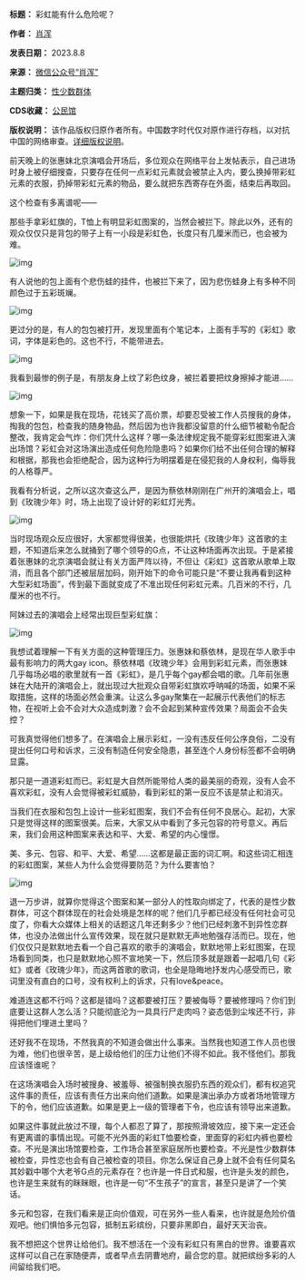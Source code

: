 

**标题：** 彩虹能有什么危险呢？  

**作者：** [肖浑](https://chinadigitaltimes.net/space/肖浑)  

**发表日期：** 2023.8.8  

**来源：** [微信公众号“肖浑”](https://web.archive.org/web/20230808144833/https://mp.weixin.qq.com/s/uNWYwWCUWJ17EeLczEyrug)  

**主题归类：** [性少数群体](https://chinadigitaltimes.net/space/性少数群体)  

**CDS收藏：** [公民馆](https://chinadigitaltimes.net/space/%E5%85%AC%E6%B0%91%E9%A6%86)  

**版权说明：** 该作品版权归原作者所有。中国数字时代仅对原作进行存档，以对抗中国的网络审查。[详细版权说明](https://chinadigitaltimes.net/chinese/copyright)。


前天晚上的张惠妹北京演唱会开场后，多位观众在网络平台上发帖表示，自己进场时身上被仔细搜查，只要存在任何一点彩虹元素就会被禁止入内，要么换掉带彩虹元素的衣服，扔掉带彩虹元素的物品，要么就把东西寄存在外面，结束后再取回。


这个检查有多离谱呢——


那些手拿彩虹旗的，T恤上有明显彩虹图案的，当然会被拦下。除此以外，还有的观众仅仅只是背包的带子上有一小段是彩虹色，长度只有几厘米而已，也会被为难。


![img](https://chinadigitaltimes.net/chinese/files/2023/08/post-699195-64d257fbe95c8.png)


有人说他的包上面有个悲伤蛙的挂件，也被拦下来了，因为悲伤蛙身上有多种不同颜色过于五彩斑斓。


![img](https://chinadigitaltimes.net/chinese/files/2023/08/post-699195-64d257fdd5e22.png)


更过分的是，有人的包包被打开，发现里面有个笔记本，上面有手写的《彩虹》歌词，字体是彩色的。这也不行，不能带进去。


![img](https://chinadigitaltimes.net/chinese/files/2023/08/post-699195-64d25800b187e.png)


我看到最惨的例子是，有朋友身上纹了彩色纹身，被拦着要把纹身擦掉才能进……


![img](https://chinadigitaltimes.net/chinese/files/2023/08/post-699195-64d25802a291c.png)


想象一下，如果是我在现场，花钱买了高价票，却要忍受被工作人员搜我的身体，掏我的包包，检查我的随身物品，然后因为也许我都没留意的什么细节被勒令配合整改，我肯定会气炸：你们凭什么这样？哪一条法律规定我不能穿彩虹图案进入演出场馆？彩虹会对这场演出造成任何危险隐患吗？如果你们给不出任何合理的解释和根据，那我也会拒绝配合，因为这种行为明摆着是在侵犯我的人身权利，侮辱我的人格尊严。


我看有分析说，之所以这次查这么严，是因为蔡依林刚刚在广州开的演唱会上，唱到《玫瑰少年》时，场上出现了设计好的彩虹灯光秀。


![img](https://chinadigitaltimes.net/chinese/files/2023/08/post-699195-64d25808496a8.gif)


当时现场观众反应很好，大家都觉得很美，也很能烘托《玫瑰少年》这首歌的主题，不知道后来怎么就捅到了哪个领导的G点，不让这种场面再次出现。于是紧接着张惠妹的北京演唱会就让有关方面严阵以待，不但让《彩虹》这首歌从歌单上取消，而且各个部门还被层层加码，刚开始下的命令可能只是“不要让我再看到这种大型彩虹场面”，传到最下面就变成了不准出现任何彩虹元素。几百米的不行，几厘米的也不行。


阿妹过去的演唱会上经常出现巨型彩虹旗：  

![img](https://chinadigitaltimes.net/chinese/files/2023/08/post-699195-64d2580b763ab.png)


我想试着理解一下有关方面的这种管理压力。张惠妹和蔡依林，是现在华人歌手中最有影响力的两大gay icon。蔡依林唱《玫瑰少年》会用到彩虹元素，而张惠妹几乎每场必唱的歌里就有一首《彩虹》，是几乎每个gay都会唱的歌。几年前张惠妹在大陆开的演唱会上，就出现过大批观众自带彩虹旗欢呼呐喊的场面，如果不采取措施，这样的场面必然会重演。让这么多gay聚集在一起展示代表他们的标志物，在视听上会不会对大众造成刺激？会不会起到某种宣传效果？局面会不会失控？


可我真觉得他们想多了。在演唱会上展示彩虹，一没有违反任何公序良俗，二没有提出任何口号和诉求，三没有制造任何安全隐患，甚至连个人身份标签都不会明确显露。


那只是一道道彩虹而已。彩虹是大自然所能带给人类的最美丽的奇观，没有人会不喜欢彩虹，没有人会觉得被彩虹威胁，看到彩虹的第一反应不该是禁止和消灭。


当我们在衣服和包包上设计一些彩虹图案，我们不会有任何不良居心。起初，大家只是觉得这样的图案很美。后来，大家又从中看到了多元包容的符号意义。再后来，我们会用这种图案来表达和平、大爱、希望的内心憧憬。


美、多元、包容、和平、大爱、希望……这都是最正面的词汇啊。和这些词汇相连的彩虹图案，某些人为什么会觉得要防范？为什么要害怕？


![img](https://chinadigitaltimes.net/chinese/files/2023/08/post-699195-64d2580cc02cb.)


退一万步讲，就算你觉得这个图案和某一部分人的性取向绑定了，代表的是性少数群体，可这个群体现在的社会处境是怎样的呢？他们几乎都已经没有任何社会可见度了，你看大众媒体上相关的话题这几年还剩多少？他们已经刺激不到异性恋群体，也没办法做出什么宣传效果，现在就只是默默无声地勉强存活而已。现在，他们仅仅只是默默地去看一个自己喜欢的歌手的演唱会，默默地带上彩虹图案，在现场看到同类，也只是默默地心照不宣地笑一下，然后顶多就是跟着一起唱几句《彩虹》或者《玫瑰少年》，而这两首歌的歌词，也全是隐晦地抒发内心感受而已，歌词里没有直白的口号，没有权利上的诉求，只有love&peace。


难道连这都不行吗？这都是错吗？这都要被打压？要被侮辱？要被修理吗？你们到底要让这群人怎么活？只能彻底沦为一具具行尸走肉吗？姿态低到尘埃还不行，非得把他们埋进土里吗？


还好我不在现场，不然我真的不知道会做出什么事来。当然我也知道工作人员也很为难，他们也很辛苦，是上级给他们的压力让他们不得不如此。我不怪他们。那我应该怪谁呢？


在这场演唱会入场时被搜身、被羞辱、被强制换衣服扔东西的观众们，都有权追究这件事的责任，应该有责任方出来向他们道歉。如果是演出承办方或者场地管理方下的令，他们应该道歉。如果是更上一级的管理者下令，也应该有领导出来道歉。


如果这件事就此放过不理，每个人都忍了算了，那按照滑坡效应，接下来一定还会有更离谱的事情出现。可能不光外面的彩虹T恤要检查，里面穿的彩虹内裤也要检查。不光是演出场馆要检查，工作场合甚至家庭居所也要检查。不光是性少数群体被检查，异性恋也会有自己被检查的项目。你怎么保证自己身上就不会有任何莫名其妙戳中哪个大老爷G点的元素存在？也许是一件日式和服，也许是头发的颜色，也许是生来就有的眯眯眼，也许是一句“不生孩子”的宣言，甚至只是讲了一个笑话。


多元和包容，在我们看来是正向价值观，可在另外一些人看来，也许就是危险价值观吧。他们惧怕多元包容，抵制五彩缤纷，只要非黑即白，最好天天治丧。


我不想把这个世界让给他们。我不想活在一个没有彩虹只有黑白的世界。谁要喜欢这样可以自己在家随便弄，或者早点去阴曹地府，最合您的意。就把缤纷多彩的人间留给我们吧。

